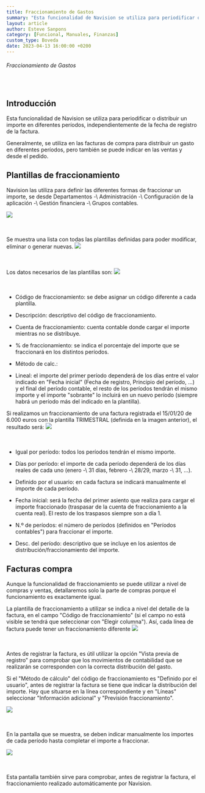 ```yaml
---
title: Fraccionamiento de Gastos
summary: "Esta funcionalidad de Navision se utiliza para periodificar o distribuir un importe en diferentes períodos, independientemente de la fecha de registro de la factura."
layout: article
author: Esteve Sanpons
category: [Funcional, Manuales, Finanzas]
custom_type: Boveda
date: 2023-04-13 16:00:00 +0200
---
```


###### Fraccionamiento de Gastos

<br>

## Introducción

Esta funcionalidad de Navision se utiliza para periodificar o distribuir
un importe en diferentes períodos, independientemente de la fecha de
registro de la factura.

Generalmente, se utiliza en las facturas de compra para distribuir un
gasto en diferentes períodos, pero también se puede indicar en las
ventas y desde el pedido.

## Plantillas de fraccionamiento

Navision las utiliza para definir las diferentes formas de fraccionar un
importe, se desde Departamentos -\ Administración -\ Configuración de
la aplicación -\ Gestión financiera -\ Grupos contables.

<img class="img-container"  src="/assets/img/articles/fraccionamiento-de-gastos/image1.png">
<br><br><br>

Se muestra una lista con todas las plantillas definidas para poder
modificar, eliminar o generar nuevas.
<img class="img-container"  src="/assets/img/articles/fraccionamiento-de-gastos/image2.png">
<br><br><br>

Los datos necesarios de las plantillas son:
<img class="img-container"  src="/assets/img/articles/fraccionamiento-de-gastos/image3.png">
<br><br><br>

- Código de fraccionamiento: se debe asignar un código diferente a
  cada plantilla.

- Descripción: descriptivo del código de fraccionamiento.

- Cuenta de fraccionamiento: cuenta contable donde cargar el importe
  mientras no se distribuye.

- \% de fraccionamiento: se indica el porcentaje del importe que se
  fraccionará en los distintos períodos.

- Método de calc.:

- Lineal: el importe del primer período dependerá de los días entre el
  valor indicado en "Fecha inicial" (Fecha de registro, Principio
  del período, ...) y el final del período contable, el resto de los
  períodos tendrán el mismo importe y el importe "sobrante" lo
  incluirá en un nuevo período (siempre habrá un período más del
  indicado en la plantilla).

Si realizamos un fraccionamiento de una factura registrada el 15/01/20
de 6.000 euros con la plantilla TRIMESTRAL (definida en la imagen
anterior), el resultado será:
<img class="img-container"  src="/assets/img/articles/fraccionamiento-de-gastos/image4.png">
<br><br><br>

- Igual por período: todos los períodos tendrán el mismo importe.

- Días por período: el importe de cada período dependerá de los días
  reales de cada uno (enero -\ 31 días, febrero -\ 28/29, marzo
  -\ 31, ...).

- Definido por el usuario: en cada factura se indicará manualmente el
  importe de cada período.

- Fecha inicial: será la fecha del primer asiento que realiza para
  cargar el importe fraccionado (traspasar de la cuenta de
  fraccionamiento a la cuenta real). El resto de los traspasos
  siempre son a día 1.

- N.º de períodos: el número de períodos (definidos en "Períodos
  contables") para fraccionar el importe.

- Desc. del período: descriptivo que se incluye en los asientos de
  distribución/fraccionamiento del importe.

## Facturas compra

Aunque la funcionalidad de fraccionamiento se puede utilizar a nivel de
compras y ventas, detallaremos solo la parte de compras porque el
funcionamiento es exactamente igual.

La plantilla de fraccionamiento a utilizar se indica a nivel del detalle
de la factura, en el campo "Código de fraccionamiento" (si el campo no
está visible se tendrá que seleccionar con "Elegir columna"). Así, cada
línea de factura puede tener un fraccionamiento diferente
<img class="img-container"  src="/assets/img/articles/fraccionamiento-de-gastos/image5.png">
<br><br><br>

Antes de registrar la factura, es útil utilizar la opción "Vista previa
de registro" para comprobar que los movimientos de contabilidad que se
realizarán se corresponden con la correcta distribución del gasto.

Si el "Método de cálculo" del código de fraccionamiento es "Definido por
el usuario", antes de registrar la factura se tiene que indicar la
distribución del importe. Hay que situarse en la línea correspondiente y
en "Líneas" seleccionar "Información adicional" y "Previsión
fraccionamiento".

<img class="img-container"  src="/assets/img/articles/fraccionamiento-de-gastos/image6.png">
<br><br><br>

En la pantalla que se muestra, se deben indicar manualmente los importes
de cada período hasta completar el importe a fraccionar.

<img class="img-container"  src="/assets/img/articles/fraccionamiento-de-gastos/image7.png">
<br><br><br>

Esta pantalla también sirve para comprobar, antes de registrar la
factura, el fraccionamiento realizado automáticamente por Navision.
